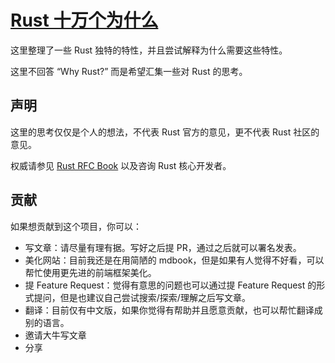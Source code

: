 # [Rust 十万个为什么](https://fengliang.io/RustWHY/)
这里整理了一些 Rust 独特的特性，并且尝试解释为什么需要这些特性。

这里不回答 “Why Rust?” 而是希望汇集一些对 Rust 的思考。

## 声明

这里的思考仅仅是个人的想法，不代表 Rust 官方的意见，更不代表 Rust 社区的意见。

权威请参见 [Rust RFC Book](https://rust-lang.github.io/rfcs/) 以及咨询 Rust 核心开发者。

## 贡献

如果想贡献到这个项目，你可以：

* 写文章：请尽量有理有据。写好之后提 PR，通过之后就可以署名发表。
* 美化网站：目前我还是在用简陋的 mdbook，但是如果有人觉得不好看，可以帮忙使用更先进的前端框架美化。
* 提 Feature Request：觉得有意思的问题也可以通过提 Feature Request 的形式提问，但是也建议自己尝试搜索/探索/理解之后写文章。
* 翻译：目前仅有中文版，如果你觉得有帮助并且愿意贡献，也可以帮忙翻译成别的语言。
* 邀请大牛写文章
* 分享

